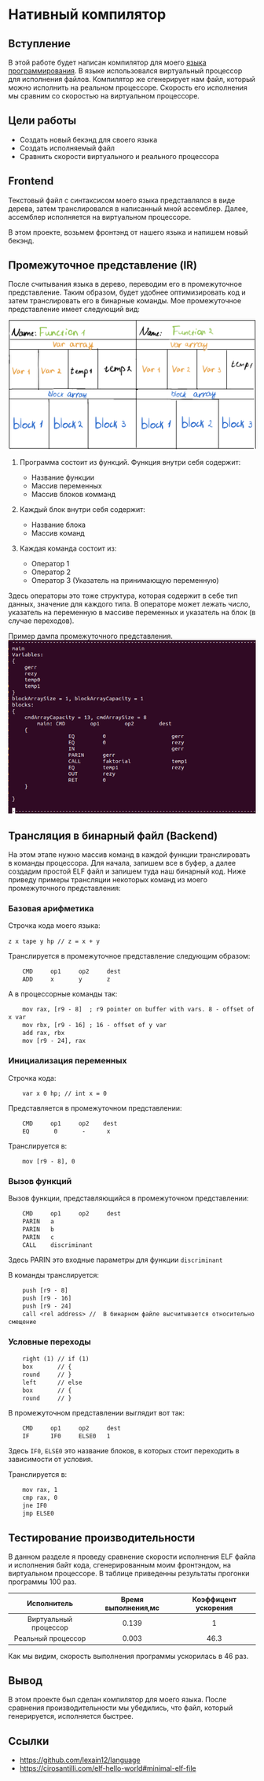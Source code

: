 # Нативный компилятор
## Вступление
В этой работе будет написан компилятор для моего [языка программирования](https://github.com/lexain12/language). В языке использовался виртуальный процессор для исполнения файлов. Компилятор же сгенерирует нам файл, который можно исполнить на реальном процессоре. Скорость его исполнения мы сравним со скоростью на виртуальном процессоре.

## Цели работы
* Создать новый бекэнд для своего языка
* Создать исполняемый файл
* Сравнить скорости виртуального и реального процессора
## Frontend
Текстовый файл с синтаксисом моего языка представлялся в виде дерева, затем транслировался в написанный мной ассемблер. Далее, ассемблер исполняется на виртуальном процессоре.

В этом проекте, возьмем фронтэнд от нашего языка и напишем новый бекэнд.
## Промежуточное представление (IR)
После считывания языка в дерево, переводим его в промежуточное представление. Таким образом, будет удобнее оптимизировать код и затем транслировать его в бинарные команды.
Мое промежуточное представление имеет следующий вид:

<img src="img/IR.jpeg" width=600>

1. Программа состоит из функций. Функция внутри себя содержит:

    * Название функции
    * Массив переменных
    * Массив блоков комманд

2. Каждый блок внутри себя содержит:
    * Название блока
    * Массив команд

3. Каждая команда состоит из:
    * Оператор 1
    * Оператор 2
    * Оператор 3 (Указатель на принимающую переменную)

Здесь операторы это тоже структура, которая содержит в себе тип данных, значение для каждого типа. В операторе может лежать число, указатель на переменную в массиве переменных и указатель на блок (в случае переходов).

Пример дампа промежуточного представления.
<img src="img/Dump.png" widht=600>


## Трансляция в бинарный файл (Backend)
На этом этапе нужно массив команд в каждой функции транслировать в команды процессора. Для начала, запишем все в буфер, а далее создадим простой ELF файл и запишем туда наш бинарный код. Ниже приведу примеры трансляции некоторых команд из моего промежуточного представления:

### Базовая арифметика
Строчка кода моего языка:

 ```z x tape y hp // z = x + y```

 Транслируется в промежуточное представление следующим образом:

```
    CMD     op1     op2     dest
    ADD     x       y       z
```
А в процессорные команды так:
```
    mov rax, [r9 - 8]  ; r9 pointer on buffer with vars. 8 - offset of x var
    mov rbx, [r9 - 16] ; 16 - offset of y var
    add rax, rbx
    mov [r9 - 24], rax
```
### Инициализация переменных
Строчка кода:
```
    var x 0 hp; // int x = 0
```
Представляется в промежуточном представлении:
```
    CMD     op1     op2    dest
    EQ       0       -      x
```
Транслируется в:
```
    mov [r9 - 8], 0
```
### Вызов функций
Вызов функции, представляющийся в промежуточном представлении:
```
    CMD     op1     op2     dest
    PARIN   a
    PARIN   b
    PARIN   c
    CALL    discriminant
```
Здесь PARIN это входные параметры для функции ```discriminant```

В команды транслируется:
```
    push [r9 - 8]
    push [r9 - 16]
    push [r9 - 24]
    call <rel address> //  В бинарном файле высчитывается относительно смещение
```
### Условные переходы
```
    right (1) // if (1)
    box       // {
    round     // }
    left      // else
    box       // {
    round     // }
```
В промежуточном представлении выглядит вот так:
```
    CMD     op1     op2     dest
    IF      IF0     ELSE0   1
```
Здесь `IF0`, `ELSE0` это название блоков, в которых стоит переходить в зависимости от условия.

Транслируется в:
```
    mov rax, 1
    cmp rax, 0
    jne IF0
    jmp ELSE0
```
## Тестирование производительности
В данном разделе я проведу сравнение скорости исполнения ELF файла и исполнения байт кода, сгенерированным моим фронтэндом, на виртуальном процессоре. В таблице приведенны результаты прогонки программы 100 раз.

Исполнитель | Время выполнения,мc | Коэффицент ускорения
| :---: | :---: | :---:
Виртуальный процессор | 0.139 | 1
Реальный процессор | 0.003 | 46.3

Как мы видим, скорость выполнения программы ускорилась в 46 раз.
## Вывод
В этом проекте был сделан компилятор для моего языка. После сравнения производительности мы убедились, что файл, который генерируется, исполняется быстрее.

## Cсылки
* https://github.com/lexain12/language
* https://cirosantilli.com/elf-hello-world#minimal-elf-file

